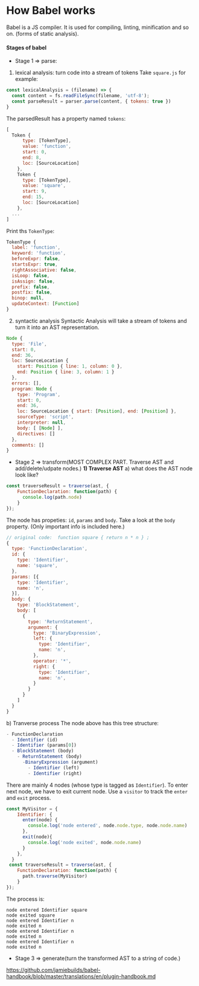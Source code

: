 # How Babel works
Babel is a JS compiler. It is used for compiling, linting, minification and so on. (forms of static analysis).

#### Stages of babel
* Stage 1 => parse:
1) lexical analysis: turn code into a stream of tokens
Take `square.js` for example:
```javascript
const lexicalAnalysis = (filename) => {
  const content = fs.readFileSync(filename, 'utf-8');
  const parseResult = parser.parse(content, { tokens: true })
}
```
The parsedResult has a property named `tokens`:
```javascript
[
  Token {
      type: [TokenType],
      value: 'function',
      start: 0,
      end: 8,
      loc: [SourceLocation]
    },
    Token {
      type: [TokenType],
      value: 'square',
      start: 9,
      end: 15,
      loc: [SourceLocation]
    },
  ...
]
```
Print ths `TokenType`:
```javascript
TokenType {
  label: 'function',
  keyword: 'function',
  beforeExpr: false,
  startsExpr: true,
  rightAssociative: false,
  isLoop: false,
  isAssign: false,
  prefix: false,
  postfix: false,
  binop: null,
  updateContext: [Function]
}
```

2) syntactic analysis
Syntactic Analysis will take a stream of tokens and turn it into an AST representation.
```javascript
Node {
  type: 'File',
  start: 0,
  end: 36,
  loc: SourceLocation {
    start: Position { line: 1, column: 0 },
    end: Position { line: 3, column: 1 }
  },
  errors: [],
  program: Node {
    type: 'Program',
    start: 0,
    end: 36,
    loc: SourceLocation { start: [Position], end: [Position] },
    sourceType: 'script',
    interpreter: null,
    body: [ [Node] ],
    directives: []
  },
  comments: []
}
```

* Stage 2 => transform(MOST COMPLEX PART. Traverse AST and add/delete/udpate nodes.)
**1) Traverse AST**
a) what does the AST node look like?
```javascript
const traverseResult = traverse(ast, {
    FunctionDeclaration: function(path) {
      console.log(path.node)
    }
});
```
The node has propeties: `id`, `params` and `body`. Take a look at the `body` property. (Only important info is included here.)
```javascript
// original code:  function square { return n * n } ;
{
  type: 'FunctionDeclaration',
  id: {
    type: 'Identifier',
    name: 'square',
  },
  params: [{
    type: 'Identifier',
    name: 'n',
  }],
  body: {
    type: 'BlockStatement',
    body: [
      {
        type: 'ReturnStatement',
        argument: {
          type: 'BinaryExpression',
          left: {
            type: 'Identifier',
            name: 'n',
          },
          operator: '*',
          right: {
            type: 'Identifier',
            name: 'n',
          }
        }
      }
    ]
  }
}
```
b) Tranverse process
The node above has this tree structure:
```javascript
- FunctionDeclaration
  - Identifier (id)
  - Identifier (params[0])
  - BlockStatement (body)
    - ReturnStatement (body)
      -BinaryExpression (argument)
        - Identifier (left)
        - Identifier (right)
```
There are mainly 4 nodes (whose type is tagged as `Identifier`). To enter next node, we have to exit current node. Use a `visitor` to track the `enter` and `exit` process.
```javascript
const MyVisitor = {
    Identifier: {
      enter(node) {
        console.log('node entered', node.node.type, node.node.name)
      },
      exit(node){
        console.log('node exited', node.node.name)
      }
    },
  }
 const traverseResult = traverse(ast, {
    FunctionDeclaration: function(path) {
      path.traverse(MyVisitor)
    }
});
```
The process is:
```
node entered Identifier square
node exited square
node entered Identifier n
node exited n
node entered Identifier n
node exited n
node entered Identifier n
node exited n
```

* Stage 3 => generate(turn the transformed AST to a string of code.)


https://github.com/jamiebuilds/babel-handbook/blob/master/translations/en/plugin-handbook.md